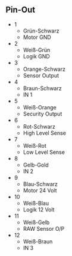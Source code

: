 Pin-Out
---

* 1
  - Grün-Schwarz
  - Motor GND
* 2
  - Weiß-Grün
  - Logik GND
* 3
  - Orange-Schwarz
  - Sensor Output
* 4
  - Braun-Schwarz
  - IN 1
* 5
  - Weiß-Orange
  - Security Output
* 6
  - Rot-Schwarz
  - High Level Sense
* 7
  - Weiß-Rot
  - Low Level Sense
* 8
  - Gelb-Gold
  - IN 2
* 9
  - Blau-Schwarz
  - Motor 24 Volt
* 10
  - Weiß-Blau
  - Logik 12 Volt
* 11
  - Weiß-Gelb
  - RAW Sensor O/P
* 12
  - Weiß-Braun
  - IN 3
